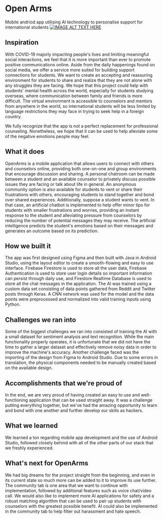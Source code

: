# Open Arms
Mobile andriod app utilising AI technology to personalise support for international students
[![IMAGE ALT TEXT HERE](https://img.youtube.com/vi/hChfvfB2moY/0.jpg)](https://youtu.be/hChfvfB2moY)

## Inspiration
With COVID-19 majorly impacting people's lives and limiting meaningful social interactions, we feel that it is more important than ever to promote positive communications online. Aside from the daily happenings found on social media, we offer a service more suited for building support connections for students. We want to create an accepting and reassuring environment for students to share and realize that they are not alone with any struggles they are facing. We hope that this project could help with students' mental health across the world, especially for students studying overseas, where communication between family and friends is more difficult. The virtual environment is accessible to counselors and mentors from anywhere in the world, so international students will be less limited by language restrictions they may face in trying to seek help in a foreign country.

We fully recognize that the app is not a perfect replacement for professional counseling. Nonetheless, we hope that it can be used to help alleviate some of the negative emotions people may feel.

## What it does
OpenArms is a mobile application that allows users to connect with others and counselors online, providing both one-on-one and group environments that encourage discussion and sharing. A personal chatroom can be made between a student and an available counselor to privately discuss possible issues they are facing or talk about life in general. An anonymous community option is also available for students to vent or share their frustrations with others, encouraging students to stand together and bond over shared experiences. Additionally, suppose a student wants to vent. In that case, an artificial chatbot is implemented to help offer minor tips for students with smaller frustrations and worries, providing an instant response to the student and alleviating pressure from counselors by reducing the number of potential messages they may receive. The artificial intelligence predicts the student's emotions based on their messages and generates an outcome based on its prediction.

## How we built it
The app was first designed using Figma and then built with Java in Android Studio, using the layout editor to create a smooth-flowing and easy to use interface. Firebase Firestore is used to store all the user data, Firebase Authentication is used to store user login details so important information can persist through daily use, and Firestore Realtime Database is used to store all the chat messages in the application. The AI was trained using a custom data set consisting of data points gathered from Reddit and Twitter posts through Keras. A CNN network was used for the model and the data points were preprocessed and normalized into valid training inputs using Python.

## Challenges we ran into
Some of the biggest challenges we ran into consisted of training the AI with a small dataset for sentiment analysis and text recognition. While the main functionality properly operates, it is unfortunate that we did not have the time to gather a larger dataset and effectively remove noisy data in order to improve the machine's accuracy. Another challenge faced was the importing of the design from Figma to Android Studio. Due to some errors in translation, the physical components needed to be manually created based on the available design.

## Accomplishments that we're proud of
In the end, we are very proud of having created an easy to use and well-functioning application that can be used straight away. It was a challenge putting everything together, but we've had the amazing opportunity to learn and bond with one another and further develop our skills as hackers.

## What we learned
We learned a ton regarding mobile app development and the use of Android Studio, followed closely behind with all of the other parts of our stack that we freshly experienced.

## What's next for OpenArms
We had big dreams for the project straight from the beginning, and even in its current state so much more can be added to it to improve its use further. The community tab is one area that we want to continue with implementation, followed by additional features such as voice chat/video call. We would also like to implement more AI applications for safety and a robust matching algorithm that can be used to pair up students with counselors with the greatest possible benefit. AI could also be implemented in the community tab to help filter out harassment and hate speech.
